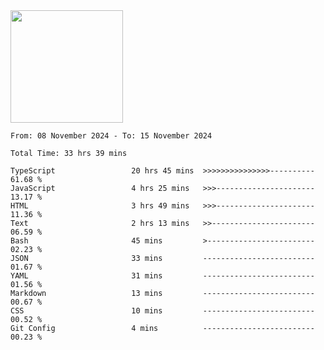 <img height="180em" src="https://github-readme-stats-eight-theta.vercel.app/api?username=bkundev&show_icons=true&theme=radical&include_all_commits=true&count_private=true"/>
<!--START_SECTION:waka-->

```all_time
From: 08 November 2024 - To: 15 November 2024

Total Time: 33 hrs 39 mins

TypeScript                 20 hrs 45 mins  >>>>>>>>>>>>>>>----------   61.68 %
JavaScript                 4 hrs 25 mins   >>>----------------------   13.17 %
HTML                       3 hrs 49 mins   >>>----------------------   11.36 %
Text                       2 hrs 13 mins   >>-----------------------   06.59 %
Bash                       45 mins         >------------------------   02.23 %
JSON                       33 mins         -------------------------   01.67 %
YAML                       31 mins         -------------------------   01.56 %
Markdown                   13 mins         -------------------------   00.67 %
CSS                        10 mins         -------------------------   00.52 %
Git Config                 4 mins          -------------------------   00.23 %
```

<!--END_SECTION:waka-->
